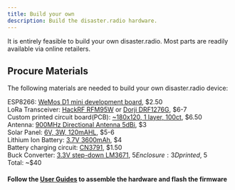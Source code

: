 ```yaml
---
title: Build your own
description: Build the disaster.radio hardware.
---
```


It is entirely feasible to build your own disaster.radio. Most parts are readily available via online retailers.

## Procure Materials  

The following materials are needed to build your own disaster.radio device:  

ESP8266: [WeMos D1 mini development board][esp], $2.50  
LoRa Transceiver: [HackRF RFM95W][rfm95] or [Dorji DRF1276G][drf12], $6-7  
Custom printed circuit board(PCB): [~180x120, 1 layer, 100ct][pcb], $6.50  
Antenna: [900MHz Directional Antenna 5dBi][ant], $3  
Solar Panel: [6V, 3W, 120mAHL][solar1], $5-6  
Lithium Ion Battery: [3.7V 3600mAh][batt], $4  
Battery charging circuit: [CN3791][charg], $1.50  
Buck Converter: [3.3V step-down LM3671][buck], $5  
Enclosure: 3D printed, ~$5  
Total: ~$40  

#### Follow the [User Guides](/learn/userguides) to assemble the hardware and  flash the firmware

[esp]: https://wiki.wemos.cc/products:d1:d1_mini
[rfm95]:https://www.seeedstudio.com/RFM95-Ultra-long-Range-Transceiver-Module%2FLoRa-Module%2Fsupport-868M-frequency-p-2807.html
[drf12]: https://www.tindie.com/products/DORJI_COM/868mhz-915mhz-sx1276-module-drf1276g/
[pcb]: https://www.seeedstudio.com/fusion_pcb.html
[ant]: https://www.ebay.com/itm/GSM-900MHZ-Omnidirectional-Wireless-Module-Antenna-SMA-Head-5DBI-19cm/281782888586
[solar1]: https://www.ebay.com/i/121104191012?chn=ps&dispItem=1
[batt]: http://www.dx.com/p/ultrafire-18650-3-7v-3600mah-batteries-pair-50486
[charg]: https://www.aliexpress.com/item/Free-Shipping-10pcs-lot-CN3791-single-lithium-battery-charge-management-patch-SSOP10-new-original/32554882437.html 
[buck]: https://www.adafruit.com/product/2745
